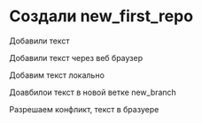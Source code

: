 ﻿# Создали new_first_repo

Добавили текст

Добавили текст через веб браузер

Добавим текст локально

Доавбилои текст в новой ветке new_branch

Разрешаем конфликт, текст в бразуере
